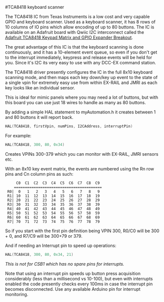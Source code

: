 #TCA8418 keyboard scanner

The TCA8418 IC from Texas Instruments is a low cost and very capable GPIO and keyboard scanner. Used as a keyboard scanner, it has 8 rows of 10 columns of IO pins which allow encoding of up to 80 buttons. The IC is available on an Adafruit board with Qwiic I2C interconnect called the [Adafruit TCA8418 Keypad Matrix and GPIO Expander Breakout](https://www.adafruit.com/product/4918).

The great advantage of this IC is that the keyboard scanning is done continuously, and it has a 10-element event queue, so even if you don't get to the interrupt immediately, keypress and release events will be held for you. Since it's I2C its very easy to use with any DCC-EX command station.

The TCA8418 driver presently configures the IC in the full 8x10 keyboard scanning mode, and then maps each key down/key up event to the state of a single vpin for extremely easy use from within EX-RAIL and JMRI as each key looks like an individual sensor.

This is ideal for mimic panels where you may need a lot of buttons, but with this board you can use just 18 wires to handle as many as 80 buttons.

By adding a simple HAL statement to myAutomation.h it creates between 1 and 80 buttons it will report back.

```cpp
HAL(TCA8418, firstVpin, numPins, I2CAddress, interruptPin)
```

For example:

```cpp
HAL(TCA8418, 300, 80, 0x34)
```

Creates VPINs 300-379 which you can monitor with EX-RAIL, JMRI sensors etc.

With an 8x10 key event matrix, the events are numbered using the Rn row pins and Cn column pins as such:

```
     C0  C1  C2  C3  C4  C5  C6  C7  C8  C9
    ========================================
 R0|  0   1   2   3   4   5   6   7   8   9
 R1| 10  11  12  13  14  15  16  17  18  19
 R2| 20  21  22  23  24  25  26  27  28  29
 R3| 30  31  32  33  34  35  36  37  38  39
 R4| 40  41  42  43  44  45  46  47  48  49
 R5| 50  51  52  53  54  55  56  57  58  59
 R6| 60  61  62  63  64  65  66  67  68  69
 R7| 70  71  72  73  74  75  76  77  78  79
```

So if you start with the first pin definition being VPIN 300, R0/C0 will be 300 + 0, and R7/C9 will be 300+79 or 379.

And if needing an Interrupt pin to speed up operations:
```cpp
HAL(TCA8418, 300, 80, 0x34, 21)
```

*This is not for CSB1 which has no spare pins for interrupts.* 

Note that using an interrupt pin speeds up button press acquisition considerably (less than a millisecond vs 10-100), but even with interrupts enabled the code presently checks every 100ms in case the interrupt pin becomes disconnected. Use any available Arduino pin for interrupt monitoring.

